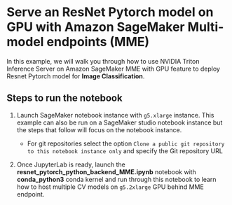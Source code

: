 # Serve an ResNet Pytorch model on GPU with Amazon SageMaker Multi-model endpoints (MME)

In this example, we will walk you through how to use NVIDIA Triton Inference Server on Amazon SageMaker MME with GPU feature to deploy Resnet Pytorch model for **Image Classification**. 

## Steps to run the notebook

1. Launch SageMaker notebook instance with `g5.xlarge` instance. This example can also be run on a SageMaker studio notebook instance but the steps that follow will focus on the notebook instance.
   
    * For git repositories select the option `Clone a public git repository to this notebook instance only` and specify the Git repository URL
    
2. Once JupyterLab is ready, launch the **resnet_pytorch_python_backend_MME.ipynb** notebook with **conda_python3** conda kernel and run through this notebook to learn how to host multiple CV models on `g5.2xlarge` GPU behind MME endpoint.

